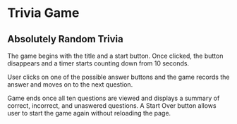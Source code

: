 # Trivia Game

## Absolutely Random Trivia

The game begins with the title and a start button. Once clicked, the button disappears and a timer starts counting down from 10 seconds. 

User clicks on one of the possible answer buttons and the game records the answer and moves on to the next question.

Game ends once all ten questions are viewed and displays a summary of correct, incorrect, and unaswered questions. A Start Over button allows user to start the game again without reloading the page.